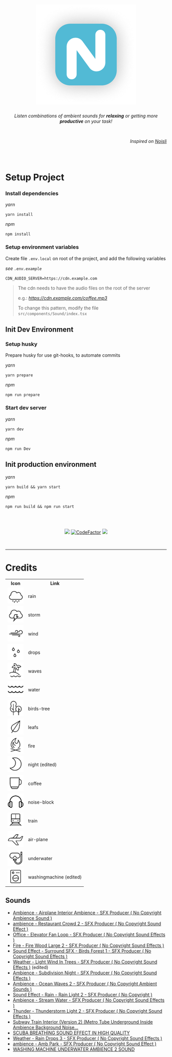 <div align="center">

# ![Noisekun :headphones:](.github/docs/favicon.png)

_Listen combinations of ambient sounds for **relaxing** or getting more **productive** on your task!_

</div>

<br/>

<div align="right">

_Inspired on [Noisli](https://www.noisli.com/)_

</div>

<br/>
<br/>

# Setup Project

### Install dependencies

_yarn_
```
yarn install
```
_npm_
```
npm install
```

### Setup environment variables
Create file `.env.local` on root of the project, and add the following variables

_see `.env.example`_
```
CDN_AUDIO_SERVER=https://cdn.example.com
```
> The cdn needs to have the audio files on the root of the server
> 
> e.g.: _https://cdn.example.com/coffee.mp3_
>
> To change this pattern, modify the file `src/components/Sound/index.tsx`

## Init Dev Environment

### Setup husky

Prepare husky for use git-hooks, to automate commits

_yarn_
```
yarn prepare
```
_npm_
```
npm run prepare
```


### Start dev server

_yarn_
```
yarn dev
```

_npm_
```
npm run Dev
```

## Init production environment

_yarn_
```
yarn build && yarn start
```

_npm_
```
npm run build && npm run start
```





<br/>
<br/>

<div align="center">

![](https://img.shields.io/website?style=flat-square&url=https%3A%2F%2Fnoisekun.vercel.app) [![CodeFactor](https://img.shields.io/codefactor/grade/github/mateusfg7/Noisekun?style=flat-square)](https://www.codefactor.io/repository/github/mateusfg7/noisekun) ![](https://img.shields.io/github/last-commit/mateusfg7/noisekun?style=flat-square)

</div>

<br/>

---

# Credits

<table>
  <tr>
    <th>Icon</th>
    <th>Link</th>
  </tr>
  <tr>
  <td>
  <img src="public/assets/rain.svg" alt="Rain" width="50" />
  </td>
  <td>
  
  <a src="https://freeicons.io/weather-icons/icon-cloud-rain-icon-6709">rain</a>
  
  </td>
  </tr>
  <tr>
  <td>
  <img src="public/assets/storm.svg" alt="Storm" width="50" />
  </td>
  <td>
  
  <a src="https://freeicons.io/weather-icons/icon-cloud-lightning-icon-6715">storm</a>
  
  </td>
  </tr>
  <tr>
  <td>
  <img src="public/assets/wind.svg" alt="Wind" width="50" />
  </td>
  <td>
  
  <a src="https://freeicons.io/weather-icons/icon-wind-icon-6748">wind</a>
  
  </td>
  </tr>
  <tr>
  <td>
  <img src="public/assets/drops.svg" alt="Drops" width="50" />
  </td>
  <td>
  
  <a src="https://freeicons.io/weather-icons/icon-raindrops-icon-6741">drops</a>
  
  </td>
  </tr>
  <tr>
  <td>
  <img src="public/assets/waves.svg" alt="Waves" width="50" />
  </td>
  <td>
  
  <a src="https://freeicons.io/test/travel-beach-swimming-icon-1279">waves</a>
  
  </td>
  </tr>
  <tr>
  <td>
  <img src="public/assets/water.svg" alt="Water" width="50" />
  </td>
  <td>
  
  <a src="https://freeicons.io/hotel-and-spa/sea-icon-786">water</a>
  
  </td>
  </tr>
  <tr>
  <td>
  <img src="public/assets/birds-tree.svg" alt="Birds" width="50" />
  </td>
  <td>
  
  <a src="https://freeicons.io/travel-and-holiday/travel-trees-icon-1302">birds-tree</a>
  
  </td>
  </tr>
  <tr>
  <td>
  <img src="public/assets/leafs.svg" alt="Leafs" width="50" />
  </td>
  <td>
  
  <a src="https://freeicons.io/beauty-and-salon/leaf-icon-1202">leafs</a>
  
  </td>
  </tr>
  <tr>
  <td>
  <img src="public/assets/fire.svg" alt="Fire" width="50" />
  </td>
  <td>
  
  <a src="https://freeicons.io/travel-and-holiday/travel-fire-icon-1289">fire</a>
  
  </td>
  </tr>
  <tr>
  <td>
  <img src="public/assets/night.svg" alt="Night" width="50" />
  </td>
  <td>
  
  <a src="https://freeicons.io/weather-icons-2/weather-moon-icon-13639#">night</a> (edited)
  
  </td>
  </tr>
  <tr>
  <td>
  <img src="public/assets/coffee.svg" alt="Coffee" width="50" />
  </td>
  <td>
  
  <a src="https://freeicons.io/cafe-and-coffee-shop-icons/cafe-cup-icon-2984">coffee</a>
  
  </td>
  </tr>
  <tr>
  <td>
  <img src="public/assets/noise-block.svg" alt="Noise" width="50" />
  </td>
  <td>
  
  <a src="https://freeicons.io/computer-devices/headset-headphone-earphone-icon-133586">noise-block</a>
  
  </td>
  </tr>
  <tr>
  <td>
  <img src="public/assets/train.svg" alt="Train" width="50" />
  </td>
  <td>
  
  <a src="https://freeicons.io/travel-and-holiday/travel-tarin-icon-1301">train</a>
  
  </td>
  </tr>
  <tr>
  <td>
  <img src="public/assets/air-plane.svg" alt="Airplane" width="50" />
  </td>
  <td>
  
  <a src="https://freeicons.io/travel-and-holiday/travel-plane-flight-icon-1296">air-plane</a>
  
  </td>
  </tr>
  <tr>
  <td>
  <img src="public/assets/underwater.svg" alt="Underwater" width="50" />
  </td>
  <td>
  
  <a src="https://freeicons.io/sports-icons-2/icon-diving-goggles-icon-6578">underwater</a>
  
  </td>
  </tr>
  <tr>
  <td>
  <img src="public/assets/washingmachine.svg" alt="Washingmachine" width="50" />
  </td>
  <td>

  <a src="https://freeicons.io/cleaning/cleaning-washing-machine-washingmachine-icon-42075#">washingmachine</a> (edited)
  
  </td>
  </tr>
</table>

## Sounds
- [Ambience - Airplane Interior Ambience - SFX Producer ( No Copyright Ambience Sound )](https://www.youtube.com/watch?v=yJrNMM7xvug)
- [ambience - Restaurant Crowd 2 - SFX Producer ( No Copyright Sound Effect )](https://www.youtube.com/watch?v=2ewwVYoMU5I)
- [Office - Elevator Fan Loop - SFX Producer ( No Copyright Sound Effects )](https://www.youtube.com/watch?v=Yy8Fujlzn0o)
- [Fire - Fire Wood Large 2 - SFX Producer ( No Copyright Sound Effects )](https://www.youtube.com/watch?v=aJ21cKAR7-M)
- [Sound Effect - Surround SFX - Birds Forest 1 - SFX Producer ( No Copyright Sound Effects )](https://www.youtube.com/watch?v=J6OGbkl4Vrs)
- [Weather - Light Wind In Trees - SFX Producer ( No Copyright Sound Effects )](https://www.youtube.com/watch?v=Kz0x59DlJks) (edited)
- [Ambience - Subdivision Night - SFX Producer ( No Copyright Sound Effects )](https://www.youtube.com/watch?v=nd1qc_bhMOs)
- [Ambience - Ocean Waves 2 - SFX Producer ( No Copyright Ambient Sounds )](https://www.youtube.com/watch?v=SL9NdTMsIUk)
- [Sound Effect - Rain - Rain Light 2 - SFX Producer ( No Copyright )](https://www.youtube.com/watch?v=3oMcTXhXOpc)
- [Ambience - Stream Water - SFX Producer ( No Copyright Sound Effects )](https://www.youtube.com/watch?v=cN5sGvQ_m_c)
- [Thunder - Thunderstorm Light 2 - SFX Producer ( No Copyright Sound Effects )](https://www.youtube.com/watch?v=Xu9SAuPlaKs)
- [Subway Train Interior (Version 2) (Metro Tube Underground Inside Ambience Background Noise...](https://www.youtube.com/watch?v=3oxBCtkev9g)
- [SCUBA BREATHING SOUND EFFECT IN HIGH QUALITY](https://www.youtube.com/watch?v=iwnFU28litc)
- [Weather - Rain Drops 3 - SFX Producer ( No Copyright Sound Effects )](https://www.youtube.com/watch?v=yLhG21A_9QE)
- [ambience - Amb Park - SFX Producer ( No Copyright Sound Effect )](https://www.youtube.com/watch?v=yN_5eOQvA3s)
- [WASHING MACHINE UNDERWATER AMBIENCE 2 SOUND](https://quicksounds.com/sound/12411/washing-machine-underwater-ambience-2)
